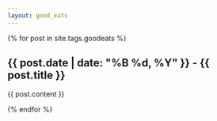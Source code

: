 ```yaml
---
layout: good_eats
---
```


{% for post in site.tags.goodeats %}

## {{ post.date | date: "%B %d, %Y" }} - {{ post.title }}

{{ post.content }}

{% endfor %}
